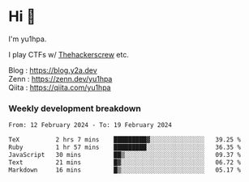 # Hi 👋

I'm yu1hpa.

I play CTFs w/ [Thehackerscrew](https://www.thehackerscrew.team/) etc.

Blog : https://blog.y2a.dev  
Zenn : https://zenn.dev/yu1hpa  
Qiita : https://qiita.com/yu1hpa  

### Weekly development breakdown

<!--START_SECTION:waka-->

```txt
From: 12 February 2024 - To: 19 February 2024

TeX          2 hrs 7 mins    █████████▓░░░░░░░░░░░░░░░   39.25 %
Ruby         1 hr 57 mins    █████████░░░░░░░░░░░░░░░░   36.35 %
JavaScript   30 mins         ██▒░░░░░░░░░░░░░░░░░░░░░░   09.37 %
Text         21 mins         █▓░░░░░░░░░░░░░░░░░░░░░░░   06.72 %
Markdown     16 mins         █▒░░░░░░░░░░░░░░░░░░░░░░░   05.17 %
```

<!--END_SECTION:waka-->

